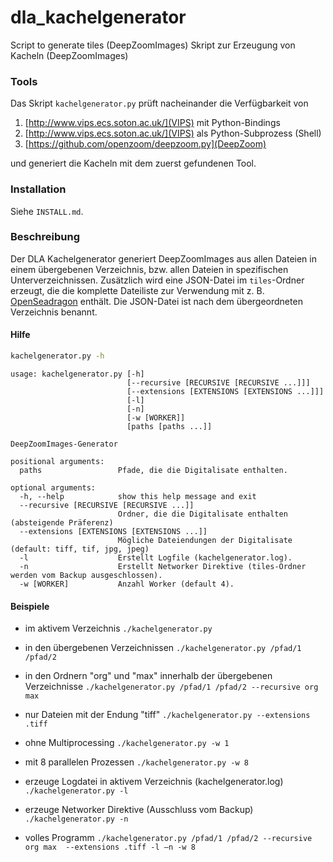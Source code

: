 # dla_kachelgenerator
Script to generate tiles (DeepZoomImages)
Skript zur Erzeugung von Kacheln (DeepZoomImages)

### Tools

Das Skript `kachelgenerator.py` prüft nacheinander die Verfügbarkeit von
1. [http://www.vips.ecs.soton.ac.uk/](VIPS) mit Python-Bindings
2. [http://www.vips.ecs.soton.ac.uk/](VIPS) als Python-Subprozess (Shell)
3. [https://github.com/openzoom/deepzoom.py](DeepZoom)

und generiert die Kacheln mit dem zuerst gefundenen Tool.

### Installation

Siehe `INSTALL.md`.

### Beschreibung

Der DLA Kachelgenerator generiert DeepZoomImages aus allen Dateien in einem übergebenen Verzeichnis, bzw. allen Dateien in spezifischen Unterverzeichnissen. Zusätzlich wird eine JSON-Datei im `tiles`-Ordner erzeugt, die die komplette Dateiliste zur Verwendung mit z. B. [OpenSeadragon](https://openseadragon.github.io/) enthält. Die JSON-Datei ist nach dem übergeordneten Verzeichnis benannt.

#### Hilfe

```bash
kachelgenerator.py -h
```

```
usage: kachelgenerator.py [-h] 
                          [--recursive [RECURSIVE [RECURSIVE ...]]]
                          [--extensions [EXTENSIONS [EXTENSIONS ...]]] 
                          [-l]
                          [-n] 
                          [-w [WORKER]]
                          [paths [paths ...]]

DeepZoomImages-Generator

positional arguments:
  paths                 Pfade, die die Digitalisate enthalten.

optional arguments:
  -h, --help            show this help message and exit
  --recursive [RECURSIVE [RECURSIVE ...]]
                        Ordner, die die Digitalisate enthalten (absteigende Präferenz)
  --extensions [EXTENSIONS [EXTENSIONS ...]]
                        Mögliche Dateiendungen der Digitalisate (default: tiff, tif, jpg, jpeg)
  -l                    Erstellt Logfile (kachelgenerator.log).
  -n                    Erstellt Networker Direktive (tiles-Ordner werden vom Backup ausgeschlossen).
  -w [WORKER]           Anzahl Worker (default 4).
```

#### Beispiele

* im aktivem Verzeichnis
`./kachelgenerator.py`

* in den übergebenen Verzeichnissen
`./kachelgenerator.py /pfad/1 /pfad/2`

* in den Ordnern "org" und "max" innerhalb der übergebenen Verzeichnisse
`./kachelgenerator.py /pfad/1 /pfad/2 --recursive org max`

* nur Dateien mit der Endung "tiff"
`./kachelgenerator.py --extensions .tiff`

* ohne Multiprocessing
`./kachelgenerator.py -w 1`

* mit 8 parallelen Prozessen
`./kachelgenerator.py -w 8`

* erzeuge Logdatei in aktivem Verzeichnis (kachelgenerator.log)
`./kachelgenerator.py -l`

* erzeuge Networker Direktive (Ausschluss vom Backup)
`./kachelgenerator.py -n`

* volles Programm
`./kachelgenerator.py /pfad/1 /pfad/2 --recursive org max  --extensions .tiff -l —n -w 8`